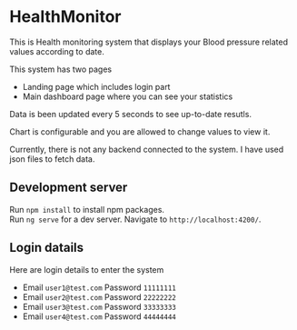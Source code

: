 # HealthMonitor

This is Health monitoring system that displays your Blood pressure related values according to date.

This system has two pages

- Landing page which includes login part
- Main dashboard page where you can see your statistics

Data is been updated every 5 seconds to see up-to-date resutls.

Chart is configurable and you are allowed to change values to view it.

Currently, there is not any backend connected to the system. I have used json files to fetch data.

## Development server

Run `npm install` to install npm packages.  
Run `ng serve` for a dev server. Navigate to `http://localhost:4200/`.

## Login datails

Here are login details to enter the system

- Email `user1@test.com` Password `11111111`
- Email `user2@test.com` Password `22222222`
- Email `user3@test.com` Password `33333333`
- Email `user4@test.com` Password `44444444`
